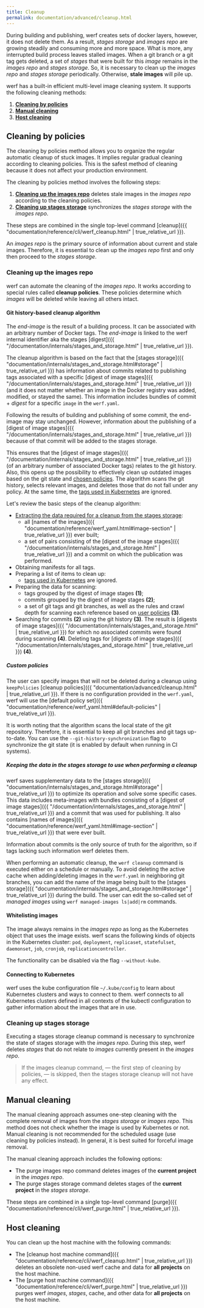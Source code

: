 ```yaml
---
title: Cleanup
permalink: documentation/advanced/cleanup.html
---
```


During building and publishing, werf creates sets of docker layers, however, it does not delete them.
As a result, _stages storage_ and _images repo_ are growing steadily and consuming more and more space.
What is more, any interrupted build process leaves stalled images.
When a git branch or a git tag gets deleted, a set of _stages_ that were built for this _image_ remains in the _images repo_ and _stages storage_.
So, it is necessary to clean up the _images repo_ and _stages storage_ periodically. Otherwise, 
**stale images** will pile up.

werf has a built-in efficient multi-level image cleaning system. It supports the following cleaning methods:

1. [**Cleaning by policies**](#cleaning-by-policies)
2. [**Manual cleaning**](#manual-cleaning)
3. [**Host cleaning**](#host-cleaning)

## Cleaning by policies

The cleaning by policies method allows you to organize the regular automatic cleanup of stuck images.
It implies regular gradual cleaning according to cleaning policies.
This is the safest method of cleaning because it does not affect your production environment.

The cleaning by policies method involves the following steps:
1. [**Cleaning up the images repo**](#cleaning-up-the-images-repo) deletes stale images in the _images repo_ according to the cleaning policies.
2. [**Cleaning up stages storage**](#cleaning-up-stages-storage) synchronizes the _stages storage_ with the _images repo_.

These steps are combined in the single top-level command [cleanup]({{ "documentation/reference/cli/werf_cleanup.html" | true_relative_url }}).

An _images repo_ is the primary source of information about current and stale images.
Therefore, it is essential to clean up the _images repo_ first and only then proceed to the _stages storage_.

### Cleaning up the images repo

werf can automate the cleaning of the _images repo_.
It works according to special rules called **cleanup policies**.
These policies determine which _images_ will be deleted while leaving all others intact.

#### Git history-based cleanup algorithm

The _end-image_ is the result of a building process. It can be associated with an arbitrary number of Docker tags.  The _end-image_ is linked to the werf internal identifier aka the stages [digest]({{ "/documentation/internals/stages_and_storage.html" | true_relative_url }}).

The cleanup algorithm is based on the fact that the [stages storage]({{ "documentation/internals/stages_and_storage.html#storage" | true_relative_url }}) has information about commits related to publishing tags associated with a specific [digest of image stages]({{ "/documentation/internals/stages_and_storage.html" | true_relative_url }}) (and it does not matter whether an image in the Docker registry was added, modified, or stayed the same). This information includes bundles of commit + _digest_ for a specific `image` in the `werf.yaml`.

Following the results of building and publishing of some commit, the end-image may stay unchanged. However, information about the publishing of a [digest of image stages]({{ "/documentation/internals/stages_and_storage.html" | true_relative_url }}) because of that commit will be added to the stages storage.

This ensures that the [digest of image stages]({{ "/documentation/internals/stages_and_storage.html" | true_relative_url }}) (of an arbitrary number of associated Docker tags) relates to the git history. Also, this opens up the possibility to effectively clean up outdated images based on the git state and [chosen policies](#custom-policies).  The algorithm scans the git history, selects relevant images, and deletes those that do not fall under any policy. At the same time, the [tags used in Kubernetes](#whitelisting-images) are ignored.

Let's review the basic steps of the cleanup algorithm:

- [Extracting the data required for a cleanup from the stages storage](#keeping-the-data-in-the-stages-storage-to-use-when-performing-a-cleanup):
    - all [names of the images]({{ "documentation/reference/werf_yaml.html#image-section" | true_relative_url }}) ever built;
    - a set of pairs consisting of the [digest of the image stages]({{ "/documentation/internals/stages_and_storage.html" | true_relative_url }}) and a commit on which the publication was performed.
- Obtaining manifests for all tags.
- Preparing a list of items to clean up:
    - [tags used in Kubernetes](#whitelisting-images) are ignored.
- Preparing the data for scanning:
    - tags grouped by the digest of image stages __(1)__;
    - commits grouped by the digest of image stages __(2)__;
    - a set of git tags and git branches, as well as the rules and crawl depth for scanning each reference based on [user policies](#custom-policies) __(3)__.
- Searching for commits __(2)__ using the git history __(3)__. The result is [digests of image stages]({{ "/documentation/internals/stages_and_storage.html" | true_relative_url }}) for which no associated commits were found during scanning __(4)__.
Deleting tags for [digests of image stages]({{ "/documentation/internals/stages_and_storage.html" | true_relative_url }}) __(4)__.

##### Custom policies

The user can specify images that will not be deleted during a cleanup using `keepPolicies` [cleanup policies]({{ "documentation/advanced/cleanup.html" | true_relative_url }}). If there is no configuration provided in the `werf.yaml`, werf will use the [default policy set]({{ "documentation/reference/werf_yaml.html#default-policies" | true_relative_url }}).

It is worth noting that the algorithm scans the local state of the git repository. Therefore, it is essential to keep all git branches and git tags up-to-date. You can use the `--git-history-synchronization` flag to synchronize the git state (it is enabled by default when running in CI systems).

##### Keeping the data in the stages storage to use when performing a cleanup

werf saves supplementary data to the [stages storage]({{ "documentation/internals/stages_and_storage.html#storage" | true_relative_url }}) to optimize its operation and solve some specific cases. This data includes meta-images with bundles consisting of a [digest of image stages]({{ "/documentation/internals/stages_and_storage.html" | true_relative_url }}) and a commit that was used for publishing. It also contains [names of images]({{ "documentation/reference/werf_yaml.html#image-section" | true_relative_url }}) that were ever built.

Information about commits is the only source of truth for the algorithm, so if tags lacking such information werf deletes them. 

When performing an automatic cleanup, the `werf cleanup` command is executed either on a schedule or manually. To avoid deleting the active cache when adding/deleting images in the `werf.yaml` in neighboring git branches, you can add the name of the image being built to the [stages storage]({{ "documentation/internals/stages_and_storage.html#storage" | true_relative_url }}) during the build. The user can edit the so-called set of _managed images_ using `werf managed-images ls|add|rm` commands.

#### Whitelisting images

The image always remains in the _images repo_ as long as the Kubernetes object that uses the image exists.
werf scans the following kinds of objects in the Kubernetes cluster: `pod`, `deployment`, `replicaset`, `statefulset`, `daemonset`, `job`, `cronjob`, `replicationcontroller`.

The functionality can be disabled via the flag `--without-kube`.

#### Connecting to Kubernetes

werf uses the kube configuration file `~/.kube/config` to learn about Kubernetes clusters and ways to connect to them. werf connects to all Kubernetes clusters defined in all contexts of the kubectl configuration to gather information about the images that are in use.

### Cleaning up stages storage

Executing a stages storage cleanup command is necessary to synchronize the state of stages storage with the _images repo_.
During this step, werf deletes _stages_ that do not relate to _images_ currently present in the _images repo_.

> If the images cleanup command, — the first step of cleaning by policies, — is skipped, then the stages storage cleanup will not have any effect.

## Manual cleaning

The manual cleaning approach assumes one-step cleaning with the complete removal of images from the _stages storage_ or _images repo_.
This method does not check whether the image is used by Kubernetes or not.
Manual cleaning is not recommended for the scheduled usage (use cleaning by policies instead).
In general, it is best suited for forceful image removal.

The manual cleaning approach includes the following options:

* The purge images repo command deletes images of the **current project** in the _images repo_.
* The purge stages storage command deletes stages of the **current project** in the _stages storage_.

These steps are combined in a single top-level command [purge]({{ "documentation/reference/cli/werf_purge.html" | true_relative_url }}).

## Host cleaning

You can clean up the host machine with the following commands:

* The [cleanup host machine command]({{ "documentation/reference/cli/werf_cleanup.html" | true_relative_url }}) deletes an obsolete non-used werf cache and data for **all projects** on the host machine.
* The [purge host machine command]({{ "documentation/reference/cli/werf_purge.html" | true_relative_url }}) purges werf _images_, _stages_, cache, and other data for **all projects** on the host machine.
